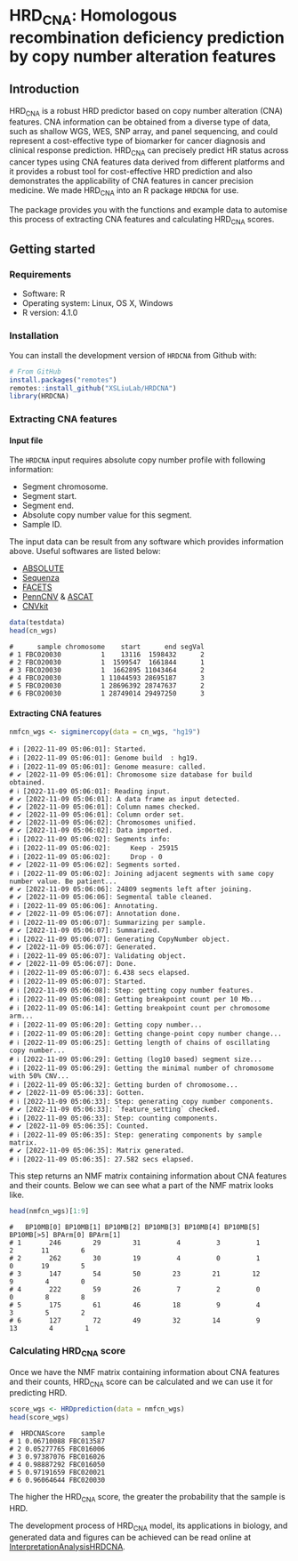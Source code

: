 # HRD<sub>CNA</sub>: Homologous recombination deficiency prediction by copy number alteration features

## Introduction

HRD<sub>CNA</sub> is a robust HRD predictor based on copy number alteration (CNA) features. CNA information can be obtained from a diverse type of data, such as shallow WGS, WES, SNP array, and panel sequencing, and could represent a cost-effective type of biomarker for cancer diagnosis and clinical response prediction. HRD<sub>CNA</sub> can precisely predict HR status across cancer types using CNA features data derived from different platforms and it provides a robust tool for cost-effective HRD prediction and also demonstrates the applicability of CNA features in cancer precision medicine. We made HRD<sub>CNA</sub> into an R package `HRDCNA` for use.

The package provides you with the functions and example data to automise this process of extracting CNA features and calculating HRD<sub>CNA</sub> scores.

## Getting started

### Requirements

-   Software: R
-   Operating system: Linux, OS X, Windows
-   R version: 4.1.0

### Installation
You can install the development version of `HRDCNA` from Github with:
``` r
# From GitHub
install.packages("remotes")
remotes::install_github("XSLiuLab/HRDCNA")
library(HRDCNA)
```

### Extracting CNA features

#### Input file
The `HRDCNA` input requires absolute copy number profile with following information:

-   Segment chromosome.
-   Segment start.
-   Segment end.
-   Absolute copy number value for this segment.
-   Sample ID.

The input data can be result from any software which provides information above.
Useful softwares are listed below:

- [ABSOLUTE](https://software.broadinstitute.org/cancer/cga/absolute)
- [Sequenza](https://cran.r-project.org/web/packages/sequenza/index.html)
- [FACETS](https://github.com/mskcc/facets)
- [PennCNV](https://penncnv.openbioinformatics.org/en/latest/) & [ASCAT](https://www.crick.ac.uk/research/labs/peter-van-loo/software)
- [CNVkit](https://github.com/etal/cnvkit)

``` r
data(testdata)
head(cn_wgs)
```
```
#      sample chromosome    start      end segVal
# 1 FBC020030          1    13116  1598432      2
# 2 FBC020030          1  1599547  1661844      1
# 3 FBC020030          1  1662895 11043464      2
# 4 FBC020030          1 11044593 28695187      3
# 5 FBC020030          1 28696392 28747637      2
# 6 FBC020030          1 28749014 29497250      3
```

#### Extracting CNA features
```r
nmfcn_wgs <- sigminercopy(data = cn_wgs, "hg19")
```
```
# ℹ [2022-11-09 05:06:01]: Started.
# ℹ [2022-11-09 05:06:01]: Genome build  : hg19.
# ℹ [2022-11-09 05:06:01]: Genome measure: called.
# ✔ [2022-11-09 05:06:01]: Chromosome size database for build obtained.
# ℹ [2022-11-09 05:06:01]: Reading input.
# ✔ [2022-11-09 05:06:01]: A data frame as input detected.
# ✔ [2022-11-09 05:06:01]: Column names checked.
# ✔ [2022-11-09 05:06:01]: Column order set.
# ✔ [2022-11-09 05:06:02]: Chromosomes unified.
# ✔ [2022-11-09 05:06:02]: Data imported.
# ℹ [2022-11-09 05:06:02]: Segments info:
# ℹ [2022-11-09 05:06:02]:     Keep - 25915
# ℹ [2022-11-09 05:06:02]:     Drop - 0
# ✔ [2022-11-09 05:06:02]: Segments sorted.
# ℹ [2022-11-09 05:06:02]: Joining adjacent segments with same copy number value. Be patient...
# ✔ [2022-11-09 05:06:06]: 24809 segments left after joining.
# ✔ [2022-11-09 05:06:06]: Segmental table cleaned.
# ℹ [2022-11-09 05:06:06]: Annotating.
# ✔ [2022-11-09 05:06:07]: Annotation done.
# ℹ [2022-11-09 05:06:07]: Summarizing per sample.
# ✔ [2022-11-09 05:06:07]: Summarized.
# ℹ [2022-11-09 05:06:07]: Generating CopyNumber object.
# ✔ [2022-11-09 05:06:07]: Generated.
# ℹ [2022-11-09 05:06:07]: Validating object.
# ✔ [2022-11-09 05:06:07]: Done.
# ℹ [2022-11-09 05:06:07]: 6.438 secs elapsed.
# ℹ [2022-11-09 05:06:07]: Started.
# ℹ [2022-11-09 05:06:08]: Step: getting copy number features.
# ℹ [2022-11-09 05:06:08]: Getting breakpoint count per 10 Mb...
# ℹ [2022-11-09 05:06:14]: Getting breakpoint count per chromosome arm...
# ℹ [2022-11-09 05:06:20]: Getting copy number...
# ℹ [2022-11-09 05:06:20]: Getting change-point copy number change...
# ℹ [2022-11-09 05:06:25]: Getting length of chains of oscillating copy number...
# ℹ [2022-11-09 05:06:29]: Getting (log10 based) segment size...
# ℹ [2022-11-09 05:06:29]: Getting the minimal number of chromosome with 50% CNV...
# ℹ [2022-11-09 05:06:32]: Getting burden of chromosome...
# ✔ [2022-11-09 05:06:33]: Gotten.
# ℹ [2022-11-09 05:06:33]: Step: generating copy number components.
# ✔ [2022-11-09 05:06:33]: `feature_setting` checked.
# ℹ [2022-11-09 05:06:33]: Step: counting components.
# ✔ [2022-11-09 05:06:35]: Counted.
# ℹ [2022-11-09 05:06:35]: Step: generating components by sample matrix.
# ✔ [2022-11-09 05:06:35]: Matrix generated.
# ℹ [2022-11-09 05:06:35]: 27.582 secs elapsed.
```

This step returns an NMF matrix containing information about CNA features and their counts. Below we can see what a part of the NMF matrix looks like.
```r
head(nmfcn_wgs)[1:9]
```
```
#   BP10MB[0] BP10MB[1] BP10MB[2] BP10MB[3] BP10MB[4] BP10MB[5] BP10MB[>5] BPArm[0] BPArm[1]
# 1       246        29        31         4         3         1          2       11        6
# 2       262        30        19         4         0         1          0       19        5
# 3       147        54        50        23        21        12          9        4        0
# 4       222        59        26         7         2         0          0        8        8
# 5       175        61        46        18         9         4          3        5        2
# 6       127        72        49        32        14         9         13        4        1
```

### Calculating HRD<sub>CNA</sub> score
Once we have the NMF matrix containing information about CNA features and their counts, HRD<sub>CNA</sub> score can be calculated and we can use it for predicting HRD.
```r
score_wgs <- HRDprediction(data = nmfcn_wgs)
head(score_wgs)
```
```
#  HRDCNAScore    sample
# 1 0.06710088 FBC013587
# 2 0.05277765 FBC016006
# 3 0.97387076 FBC016026
# 4 0.98887292 FBC016050
# 5 0.97191659 FBC020021
# 6 0.96064644 FBC020030
```

The higher the HRD<sub>CNA</sub> score, the greater the probability that the sample is HRD.

The development process of HRD<sub>CNA</sub> model, its applications in biology, and generated data and figures can be achieved can be read online at [InterpretationAnalysisHRDCNA](https://github.com/XSLiuLab/InterpretationAnalysisHRDCNA).


